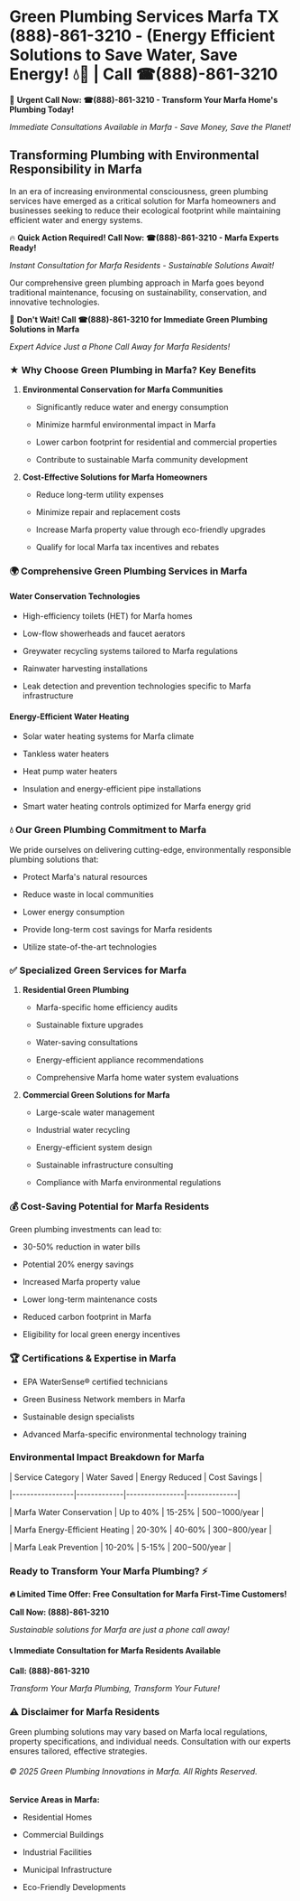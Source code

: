 # Green Plumbing Services Marfa TX (888)-861-3210 - (Energy Efficient Solutions to Save Water, Save Energy! 💧🌿 | Call ☎(888)-861-3210

🚨 **Urgent Call Now: ☎(888)-861-3210 - Transform Your Marfa Home's Plumbing Today!**
*Immediate Consultations Available in Marfa - Save Money, Save the Planet!*

## Transforming Plumbing with Environmental Responsibility in Marfa

In an era of increasing environmental consciousness, green plumbing services have emerged as a critical solution for Marfa homeowners and businesses seeking to reduce their ecological footprint while maintaining efficient water and energy systems. 

🔥 **Quick Action Required! Call Now: ☎(888)-861-3210 - Marfa Experts Ready!**
*Instant Consultation for Marfa Residents - Sustainable Solutions Await!*

Our comprehensive green plumbing approach in Marfa goes beyond traditional maintenance, focusing on sustainability, conservation, and innovative technologies.

🚨 **Don't Wait! Call ☎(888)-861-3210 for Immediate Green Plumbing Solutions in Marfa**
*Expert Advice Just a Phone Call Away for Marfa Residents!*

### ★ Why Choose Green Plumbing in Marfa? Key Benefits

1. **Environmental Conservation for Marfa Communities** 
   - Significantly reduce water and energy consumption
   - Minimize harmful environmental impact in Marfa
   - Lower carbon footprint for residential and commercial properties
   - Contribute to sustainable Marfa community development

2. **Cost-Effective Solutions for Marfa Homeowners** 
   - Reduce long-term utility expenses
   - Minimize repair and replacement costs
   - Increase Marfa property value through eco-friendly upgrades
   - Qualify for local Marfa tax incentives and rebates

### 🌍 Comprehensive Green Plumbing Services in Marfa

#### Water Conservation Technologies
- High-efficiency toilets (HET) for Marfa homes
- Low-flow showerheads and faucet aerators
- Greywater recycling systems tailored to Marfa regulations
- Rainwater harvesting installations
- Leak detection and prevention technologies specific to Marfa infrastructure

#### Energy-Efficient Water Heating
- Solar water heating systems for Marfa climate
- Tankless water heaters
- Heat pump water heaters
- Insulation and energy-efficient pipe installations
- Smart water heating controls optimized for Marfa energy grid

### 💧 Our Green Plumbing Commitment to Marfa

We pride ourselves on delivering cutting-edge, environmentally responsible plumbing solutions that:
- Protect Marfa's natural resources
- Reduce waste in local communities
- Lower energy consumption
- Provide long-term cost savings for Marfa residents
- Utilize state-of-the-art technologies

### ✅ Specialized Green Services for Marfa

1. **Residential Green Plumbing**
   - Marfa-specific home efficiency audits
   - Sustainable fixture upgrades
   - Water-saving consultations
   - Energy-efficient appliance recommendations
   - Comprehensive Marfa home water system evaluations

2. **Commercial Green Solutions for Marfa**
   - Large-scale water management
   - Industrial water recycling
   - Energy-efficient system design
   - Sustainable infrastructure consulting
   - Compliance with Marfa environmental regulations

### 💰 Cost-Saving Potential for Marfa Residents

Green plumbing investments can lead to:
- 30-50% reduction in water bills
- Potential 20% energy savings
- Increased Marfa property value
- Lower long-term maintenance costs
- Reduced carbon footprint in Marfa
- Eligibility for local green energy incentives

### 🏆 Certifications & Expertise in Marfa

- EPA WaterSense® certified technicians
- Green Business Network members in Marfa
- Sustainable design specialists
- Advanced Marfa-specific environmental technology training

### Environmental Impact Breakdown for Marfa

| Service Category | Water Saved | Energy Reduced | Cost Savings |
|-----------------|-------------|----------------|--------------|
| Marfa Water Conservation | Up to 40% | 15-25% | $500-$1000/year |
| Marfa Energy-Efficient Heating | 20-30% | 40-60% | $300-$800/year |
| Marfa Leak Prevention | 10-20% | 5-15% | $200-$500/year |

### Ready to Transform Your Marfa Plumbing? ⚡

**🔥 Limited Time Offer: Free Consultation for Marfa First-Time Customers!**

**Call Now: (888)-861-3210**
*Sustainable solutions for Marfa are just a phone call away!*

#### 📞 Immediate Consultation for Marfa Residents Available

**Call: (888)-861-3210**
*Transform Your Marfa Plumbing, Transform Your Future!*

### ⚠️ Disclaimer for Marfa Residents

Green plumbing solutions may vary based on Marfa local regulations, property specifications, and individual needs. Consultation with our experts ensures tailored, effective strategies.

###### © 2025 Green Plumbing Innovations in Marfa. All Rights Reserved.

**Service Areas in Marfa:** 
- Residential Homes
- Commercial Buildings
- Industrial Facilities
- Municipal Infrastructure
- Eco-Friendly Developments